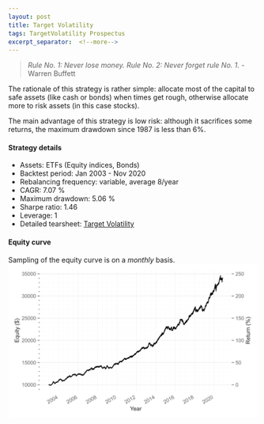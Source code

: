 ```yaml
---
layout: post
title: Target Volatility
tags: TargetVolatility Prospectus
excerpt_separator:  <!--more-->
---
```


> _Rule No. 1: Never lose money. Rule No. 2: Never forget rule No. 1._ - Warren Buffett

The rationale of this strategy is rather simple: allocate most of the capital to safe assets (like cash or bonds) when times get rough, otherwise allocate more to risk assets (in this case stocks).

The main advantage of this strategy is low risk: although it sacrifices some returns, the maximum drawdown since 1987 is less than 6%.

#### Strategy details
* Assets: ETFs (Equity indices, Bonds)
* Backtest period: Jan 2003 - Nov 2020
* Rebalancing frequency: variable, average 8/year
* CAGR: 7.07 %
* Maximum drawdown: 5.06 %
* Sharpe ratio: 1.46
* Leverage: 1
* Detailed tearsheet: [Target Volatility](/tearsheets/target_volatility.html)

#### Equity curve
Sampling of the equity curve is on a _monthly_ basis. 
![Target Volatility](/images/target_volatility.svg)
